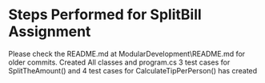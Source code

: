 # Steps Performed for SplitBill Assignment
Please check the README.md at ModularDevelopment\README.md for older commits.
Created All classes and program.cs
3 test cases for SplitTheAmount() and 4 test cases for CalculateTipPerPerson() has created